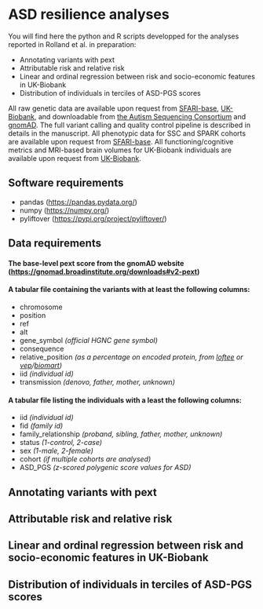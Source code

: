 # ASD resilience analyses

You will find here the python and R scripts developped for the analyses reported in Rolland et al. in preparation:
- Annotating variants with pext
- Attributable risk and relative risk
- Linear and ordinal regression between risk and socio-economic features in UK-Biobank
- Distribution of individuals in terciles of ASD-PGS scores

All raw genetic data are available upon request from [SFARI-base](https://sfari.org/sfari-base), [UK-Biobank](https://www.ukbiobank.ac.uk/), and downloadable from [the Autism Sequencing Consortium](https://genome.emory.edu/ASC/) and [gnomAD](https://gnomad.broadinstitute.org/downloads). The full variant calling and quality control pipeline is described in details in the manuscript. All phenotypic data for SSC and SPARK cohorts are available upon request from [SFARI-base](https://sfari.org/sfari-base). All functioning/cognitive metrics and MRI-based brain volumes for UK-Biobank individuals are available upon request from [UK-Biobank](https://www.ukbiobank.ac.uk/).


## Software requirements
* pandas (https://pandas.pydata.org/)
* numpy (https://numpy.org/)
* pyliftover (https://pypi.org/project/pyliftover/)


## Data requirements

#### The base-level pext score from the gnomAD website (https://gnomad.broadinstitute.org/downloads#v2-pext)

#### A tabular file containing the variants with at least the following columns:
- chromosome
- position
- ref
- alt
- gene_symbol *(official HGNC gene symbol)*
- consequence
- relative_position *(as a percentage on encoded protein, from [loftee](https://github.com/konradjk/loftee) or [vep](https://www.ensembl.org/Tools/VEP)/[biomart](https://www.ensembl.org/biomart/martview/))*
- iid *(individual id)*
- transmission *(denovo, father, mother, unknown)*

#### A tabular file listing the individuals with a least the following columns:
- iid *(individual id)*
- fid *(family id)*
- family_relationship *(proband, sibling, father, mother, unknown)*
- status *(1-control, 2-case)*
- sex *(1-male, 2-female)*
- cohort *(if multiple cohorts are analysed)*
- ASD_PGS *(z-scored polygenic score values for ASD)*


## Annotating variants with pext


## Attributable risk and relative risk


## Linear and ordinal regression between risk and socio-economic features in UK-Biobank


## Distribution of individuals in terciles of ASD-PGS scores



